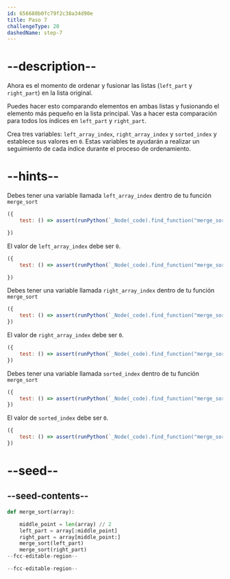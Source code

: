 ```yaml
---
id: 656680b0fc79f2c38a34d90e
title: Paso 7
challengeType: 20
dashedName: step-7
---
```


# --description--

Ahora es el momento de ordenar y fusionar las listas (`left_part` y `right_part`) en la lista original.

Puedes hacer esto comparando elementos en ambas listas y fusionando el elemento más pequeño en la lista principal. Vas a hacer esta comparación para todos los índices en `left_part` y `right_part`.

Crea tres variables: `left_array_index`, `right_array_index` y `sorted_index` y establece sus valores en `0`. Estas variables te ayudarán a realizar un seguimiento de cada índice durante el proceso de ordenamiento.

# --hints--

Debes tener una variable llamada `left_array_index` dentro de tu función `merge_sort`

```js
({
    test: () => assert(runPython(`_Node(_code).find_function("merge_sort").has_variable("left_array_index")`)) 

})
```

El valor de `left_array_index` debe ser `0`.

```js
({
    test: () => assert(runPython(`_Node(_code).find_function("merge_sort").find_variable("left_array_index").is_equivalent("left_array_index = 0")`))  

})
```

Debes tener una variable llamada `right_array_index` dentro de tu función `merge_sort`

```js
({
    test: () => assert(runPython(`_Node(_code).find_function("merge_sort").has_variable("right_array_index")`))
})
```

El valor de `right_array_index` debe ser `0`.

```js
({
    test: () => assert(runPython(`_Node(_code).find_function("merge_sort").find_variable("right_array_index").is_equivalent("right_array_index = 0")`))
})

```

Debes tener una variable llamada `sorted_index` dentro de tu función `merge_sort`

```js
({
    test: () => assert(runPython(`_Node(_code).find_function("merge_sort").has_variable("sorted_index")`))
})
```

El valor de `sorted_index` debe ser `0`.

```js
({
    test: () => assert(runPython(`_Node(_code).find_function("merge_sort").find_variable("sorted_index").is_equivalent("sorted_index = 0")`))
})
```

# --seed--

## --seed-contents--

```py
def merge_sort(array):

    middle_point = len(array) // 2
    left_part = array[:middle_point]
    right_part = array[middle_point:]
    merge_sort(left_part)
    merge_sort(right_part)
--fcc-editable-region--

--fcc-editable-region--
```
